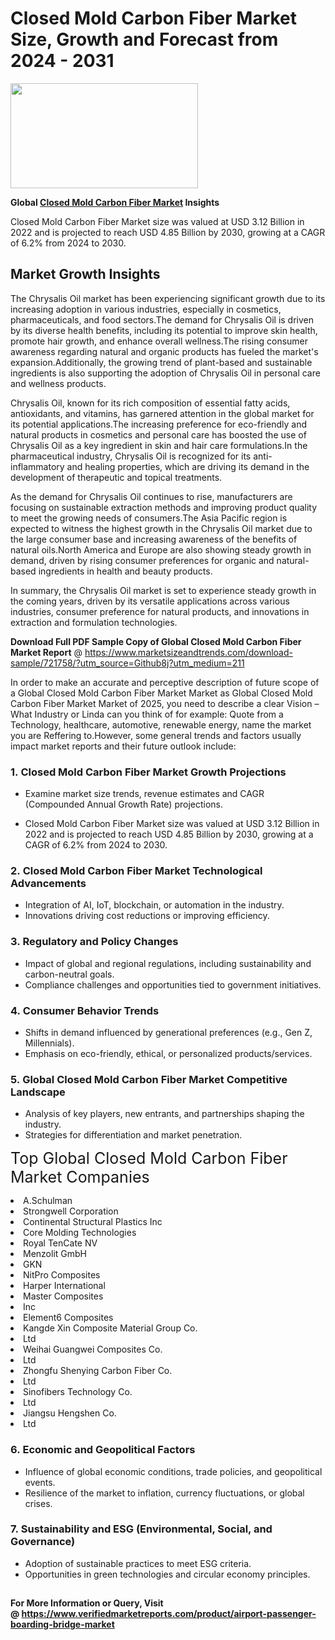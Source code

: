 <H1>Closed Mold Carbon Fiber Market Size, Growth and Forecast from 2024 - 2031</H1><img class="aligncenter size-medium wp-image-584254" src="https://thirdeyenews.in/wp-content/uploads/2024/09/Global-Market-Research-300x168.jpeg" alt="" width="300" height="168" /><p><strong>Global&nbsp;<a href="https://www.marketsizeandtrends.com/download-sample/721758/?utm_source=Github8j?utm_medium=211">Closed Mold Carbon Fiber Market</a> Insights</strong></p><p>Closed Mold Carbon Fiber Market size was valued at USD 3.12 Billion in 2022 and is projected to reach USD 4.85 Billion by 2030, growing at a CAGR of 6.2% from 2024 to 2030.</p><p><h2>Market Growth Insights</h2> <p>The Chrysalis Oil market has been experiencing significant growth due to its increasing adoption in various industries, especially in cosmetics, pharmaceuticals, and food sectors.The demand for Chrysalis Oil is driven by its diverse health benefits, including its potential to improve skin health, promote hair growth, and enhance overall wellness.The rising consumer awareness regarding natural and organic products has fueled the market's expansion.Additionally, the growing trend of plant-based and sustainable ingredients is also supporting the adoption of Chrysalis Oil in personal care and wellness products.</p> <p>Chrysalis Oil, known for its rich composition of essential fatty acids, antioxidants, and vitamins, has garnered attention in the global market for its potential applications.The increasing preference for eco-friendly and natural products in cosmetics and personal care has boosted the use of Chrysalis Oil as a key ingredient in skin and hair care formulations.In the pharmaceutical industry, Chrysalis Oil is recognized for its anti-inflammatory and healing properties, which are driving its demand in the development of therapeutic and topical treatments.</p> <p>As the demand for Chrysalis Oil continues to rise, manufacturers are focusing on sustainable extraction methods and improving product quality to meet the growing needs of consumers.The Asia Pacific region is expected to witness the highest growth in the Chrysalis Oil market due to the large consumer base and increasing awareness of the benefits of natural oils.North America and Europe are also showing steady growth in demand, driven by rising consumer preferences for organic and natural-based ingredients in health and beauty products.</p> <p>In summary, the Chrysalis Oil market is set to experience steady growth in the coming years, driven by its versatile applications across various industries, consumer preference for natural products, and innovations in extraction and formulation technologies.</p> <p><span class=""><strong>Download Full PDF Sample Copy of Global Closed Mold Carbon Fiber Market Report</strong> @ <a href="https://www.marketsizeandtrends.com/download-sample/721758/?utm_source=Github8j?utm_medium=211" target="_blank">https://www.marketsizeandtrends.com/download-sample/721758/?utm_source=Github8j?utm_medium=211</a></span></p><p>In order to make an accurate and perceptive description of future scope of a Global&nbsp;Closed Mold Carbon Fiber Market Market as Global&nbsp;Closed Mold Carbon Fiber Market Market of 2025, you need to describe a clear Vision &ndash; What Industry or Linda can you think of for example: Quote from a Technology, healthcare, automotive, renewable energy, name the market you are Reffering to.However, some general trends and factors usually impact market reports and their future outlook include:</p><h3>1.&nbsp;<strong>Closed Mold Carbon Fiber Market Growth Projections</strong></h3><ul><li>Examine market size trends, revenue estimates and CAGR (Compounded Annual Growth Rate) projections.</li><li><p>Closed Mold Carbon Fiber Market size was valued at USD 3.12 Billion in 2022 and is projected to reach USD 4.85 Billion by 2030, growing at a CAGR of 6.2% from 2024 to 2030.</p></li></ul><h3>2.&nbsp;<strong>Closed Mold Carbon Fiber Market Technological Advancements</strong></h3><ul><li>Integration of AI, IoT, blockchain, or automation in the industry.</li><li>Innovations driving cost reductions or improving efficiency.</li></ul><h3>3.&nbsp;<strong>Regulatory and Policy Changes</strong></h3><ul><li>Impact of global and regional regulations, including sustainability and carbon-neutral goals.</li><li>Compliance challenges and opportunities tied to government initiatives.</li></ul><h3>4.&nbsp;<strong>Consumer Behavior Trends</strong></h3><ul><li>Shifts in demand influenced by generational preferences (e.g., Gen Z, Millennials).</li><li>Emphasis on eco-friendly, ethical, or personalized products/services.</li></ul><h3>5.&nbsp;<strong>Global Closed Mold Carbon Fiber Market Competitive Landscape</strong></h3><ul><li>Analysis of key players, new entrants, and partnerships shaping the industry.</li><li>Strategies for differentiation and market penetration.</li></ul><p data-pm-slice="1 1 []"><span style="color: inherit; font-family: inherit; font-size: 25px;">Top Global Closed Mold Carbon Fiber Market Companies</span></p><div class="" data-test-id=""><p><li>A.Schulman</li><li> Strongwell Corporation</li><li> Continental Structural Plastics Inc</li><li> Core Molding Technologies</li><li> Royal TenCate NV</li><li> Menzolit GmbH</li><li> GKN</li><li> NitPro Composites</li><li> Harper International</li><li> Master Composites</li><li> Inc</li><li> Element6 Composites</li><li> Kangde Xin Composite Material Group Co.</li><li>Ltd</li><li> Weihai Guangwei Composites Co.</li><li>Ltd</li><li> Zhongfu Shenying Carbon Fiber Co.</li><li> Ltd</li><li> Sinofibers Technology Co.</li><li>Ltd</li><li> Jiangsu Hengshen Co.</li><li>Ltd</li></p></div><h3>6.&nbsp;<strong>Economic and Geopolitical Factors</strong></h3><ul><li>Influence of global economic conditions, trade policies, and geopolitical events.</li><li>Resilience of the market to inflation, currency fluctuations, or global crises.</li></ul><h3>7.&nbsp;<strong>Sustainability and ESG (Environmental, Social, and Governance)</strong></h3><ul><li>Adoption of sustainable practices to meet ESG criteria.</li><li>Opportunities in green technologies and circular economy principles.</li></ul><h2><strong style="font-size: 14px;">For More Information or Query, Visit @&nbsp;</strong><a style="background-color: #ffffff; font-size: 14px;" href="https://www.marketsizeandtrends.com/report/closed-mold-carbon-fiber-market/" target="_blank">https://www.verifiedmarketreports.com/product/airport-passenger-boarding-bridge-market</a></h2>